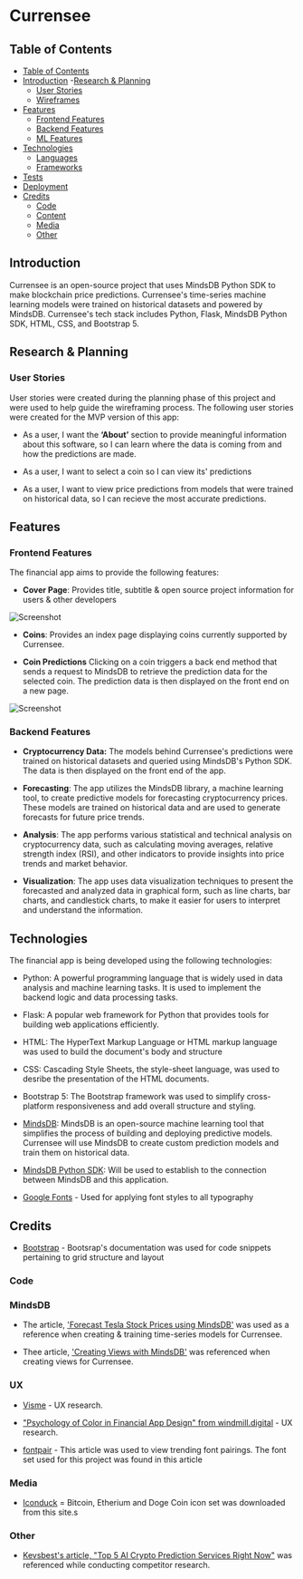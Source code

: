 # Currensee

## Table of Contents
- [Table of Contents](#table-of-contents)
- [Introduction](#introduction)
-[Research & Planning](#research-&-planning)
   - [User Stories](#user-stories)
   - [Wireframes](#wireframes)
- [Features](#features)
   - [Frontend Features](#frontend-features)
   - [Backend Features](#backend-features)
   - [ML Features](#ml-features)
- [Technologies](#technologies)
    - [Languages](#languages)
    - [Frameworks](#frameworks)
- [Tests](docs/tests/TESTS.md)
- [Deployment](#deployment)
- [Credits](#credits)
    - [Code](#code)
    - [Content](#content)
    - [Media](#media)
    - [Other](#other)

## Introduction

Currensee is an open-source project that uses MindsDB Python SDK to make blockchain price predictions. Currensee's time-series machine learning models were trained on historical datasets and powered by MindsDB. Currensee's tech stack includes Python, Flask, MindsDB Python SDK, HTML, CSS, and Bootstrap 5.

## Research & Planning
### User Stories

User stories were created during the planning phase of this project and were used to help guide the wireframing process. The following user stories were created for the MVP version of this app:

- As a user, I want the **‘About’** section to provide meaningful information about this software, so I can learn where the data is coming from and how the predictions are made. 

- As a user, I want to select a coin so I can view its' predictions

- As a user, I want to view price predictions from models that were trained on historical data, so I can recieve the most accurate predictions.

## Features
### Frontend Features

The financial app aims to provide the following features:

- **Cover Page**: Provides title, subtitle & open source project information for users & other developers

![Screenshot]('docs/images/cover.png')

- **Coins**: Provides an index page displaying coins currently supported by Currensee.

- **Coin Predictions** Clicking on a coin triggers a back end method that sends a request to MindsDB to retrieve the prediction data for the selected coin. The prediction data is then displayed on the front end on a new page. 

![Screenshot]()

### Backend Features

- **Cryptocurrency Data:** The models behind Currensee's predictions were trained on historical datasets and queried using MindsDB's Python SDK. The data is then displayed on the front end of the app.

- **Forecasting**: The app utilizes the MindsDB library, a machine learning tool, to create predictive models for forecasting cryptocurrency prices. These models are trained on historical data and are used to generate forecasts for future price trends.

- **Analysis**: The app performs various statistical and technical analysis on cryptocurrency data, such as calculating moving averages, relative strength index (RSI), and other indicators to provide insights into price trends and market behavior.

- **Visualization**: The app uses data visualization techniques to present the forecasted and analyzed data in graphical form, such as line charts, bar charts, and candlestick charts, to make it easier for users to interpret and understand the information.

## Technologies
The financial app is being developed using the following technologies:

- Python: A powerful programming language that is widely used in data analysis and machine learning tasks. It is used to implement the backend logic and data processing tasks.

- Flask: A popular web framework for Python that provides tools for building web applications efficiently.

- HTML: The HyperText Markup Language or HTML markup language was used to build the document's body and structure

- CSS: Cascading Style Sheets, the style-sheet language, was used to desribe the presentation of the HTML documents.

- Bootstrap 5: The Bootstrap framework was used to simplify cross-platform responsiveness and add overall structure and styling.

- [MindsDB](https://mindsdb.com/): MindsDB is an open-source machine learning tool that simplifies the process of building and deploying predictive models. Currensee will use MindsDB to create custom prediction models and train them on historical data.

- [MindsDB Python SDK](): Will be used to establish to the connection between MindsDB and this application.

- [Google Fonts](https://fonts.google.com/specimen/Inter?query=inter) - Used for applying font styles to all typography
## Credits
- [Bootstrap](https://getbootstrap.com/docs/5.3/examples/) - Bootsrap's documentation was used for code snippets pertaining to grid structure and layout

### Code

### MindsDB

- The article, ['Forecast Tesla Stock Prices using MindsDB'](https://dev.to/rutamhere/predict-tesla-stock-prices-using-mindsdb-40k5) was used as a reference when creating & training time-series models for Currensee.

- Thee article, ['Creating Views with MindsDB'](https://dev.to/rutamhere/creating-views-with-mindsdb-1mnf) was referenced when creating views for Currensee.

### UX

- [Visme](https://visme.co/blog/website-color-schemes/) - UX research.

- ["Psychology of Color in Financial App Design" from windmill.digital](https://www.windmill.digital/psychology-of-color-in-financial-app-design/) - UX research.

- [fontpair](https://www.fontpair.co/all) - This article was used to view trending font pairings. The font set used for this project was found in this article
### Media

- [Iconduck](https://iconduck.com/icons/82936/bitcoin-cash-cryptocurrency) = Bitcoin, Etherium and Doge Coin icon set was downloaded from this site.s
### Other
- [Kevsbest's article, "Top 5 AI Crypto Prediction Services Right Now"](https://kevsbest.com/ai-crypto-prediction-services-right-now/) was referenced while conducting competitor research.

